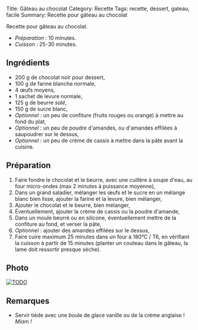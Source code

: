 Title: Gâteau au chocolat
Category: Recette
Tags: recette, dessert, gateau, facile
Summary: Recette pour gâteau au chocolat

Recette pour gâteau au chocolat.

- *Préparation* : 10 minutes.
- *Cuisson* : 25-30 minutes.

## Ingrédients
- 200 g de chocolat noir pour dessert,
- 100 g de farine blanche normale,
- 4 œufs moyens,
- 1 sachet de levure normale,
- 125 g de beurre *salé*,
- 150 g de sucre blanc,
- *Optionnel* : un peu de confiture (fruits rouges ou orange) à mettre au fond du plat,
- *Optionnel* : un peu de poudre d'amandes, ou d'amandes effilées à saupoudrer sur le dessus,
- *Optionnel* : un peu de crème de cassis à mettre dans la pâte avant la cuisine.

## Préparation
1. Faire fondre le chocolat et le beurre, avec une cuillère à soupe d'eau, au four micro-ondes (max 2 minutes à puissance moyenne),
2. Dans un grand saladier, mélanger les œufs et le sucre en un mélange blanc bien lisse, ajouter la farine et la levure, bien mélanger,
3. Ajouter le chocolat et le beurre, bien mélanger,
4. Éventuellement, ajouter la crème de cassis ou la poudre d'amande,
5. Dans un moule beurré ou en silicone, éventuellement mettre de la confiture au fond, et verser la pâte,
6. *Optionnel* : ajouter des amandes effilées sur le dessus,
7. Faire cuire maximum 25 minutes dans un four à 180°C / T6, en vérifiant la cuisson à partir de 15 minutes (planter un couteau dans le gâteau, la lame doit ressortir presque sèche).

## Photo
[![TODO]({filename}images/blank.png)](TODO)

## Remarques
- Servir tiède avec une boule de glace vanille ou de la crème anglaise ! *Miam !*
